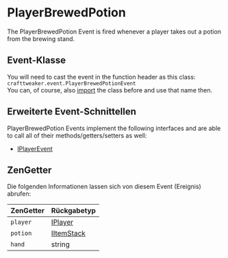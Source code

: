 # PlayerBrewedPotion

The PlayerBrewedPotion Event is fired whenever a player takes out a potion from the brewing stand.

## Event-Klasse
You will need to cast the event in the function header as this class:  
`crafttweaker.event.PlayerBrewedPotionEvent`  
You can, of course, also [import](/AdvancedFunctions/Import/) the class before and use that name then.

## Erweiterte Event-Schnittellen
PlayerBrewedPotion Events implement the following interfaces and are able to call all of their methods/getters/setters as well:

- [IPlayerEvent](/Vanilla/Events/Events/IPlayerEvent/)

## ZenGetter
Die folgenden Informationen lassen sich von diesem Event (Ereignis) abrufen:

| ZenGetter | Rückgabetyp                              |
| --------- | ---------------------------------------- |
| `player`  | [IPlayer](/Vanilla/Players/IPlayer/)     |
| `potion`  | [IItemStack](/Vanilla/Items/IItemStack/) |
| `hand`    | string                                   |